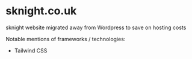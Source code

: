 # sknight.co.uk
sknight website migrated away from Wordpress to save on hosting costs

Notable mentions of frameworks / technologies:
- Tailwind CSS
